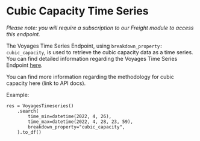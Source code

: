 # Cubic Capacity Time Series

_Please note: you will require a subscription to our Freight module to access this endpoint._

The Voyages Time Series Endpoint, using `breakdown_property: cubic_capacity`, is used to retrieve the cubic capacity data as a time series. You can find detailed information regarding the Voyages Time Series Endpoint [here](/endpoints/voyages_timeseries).

You can find more information regarding the methodology for cubic capacity here (link to API docs).

Example:

```
res = VoyagesTimeseries()
    .search(
        time_min=datetime(2022, 4, 26),
        time_max=datetime(2022, 4, 28, 23, 59),
        breakdown_property="cubic_capacity",
    ).to_df()
```
